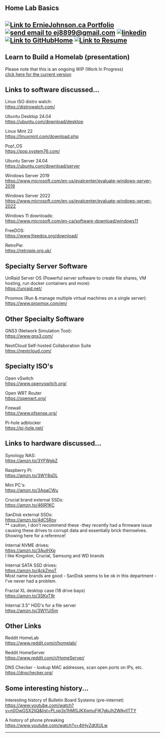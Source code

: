 ## Home Lab Basics
<a href="https://erniejohnson.ca"><img alt="Link to ErnieJohnson.ca Portfolio" src="https://img.shields.io/badge/PORTFOLIO-8A2BE2?style=for-the-badge&logo=google%20home&logoColor=white"></a>
<a href="mailto:ej8899@gmail.com" target="_blank"><img src="https://img.shields.io/badge/Gmail-D14836?style=for-the-badge&logo=gmail&logoColor=white" alt="send email to ej8899@gmail.com" /></a>&nbsp;<a href="https://www.linkedin.com/in/ernie-johnson/" target="_blank"><img src="https://img.shields.io/badge/LinkedIn-0077B5?style=for-the-badge&logo=linkedin&logoColor=white" alt="linkedin" /></a>&nbsp;<a href="https://github.com/ej8899"><img alt="Link to GitHubHome" src="https://img.shields.io/badge/GitHub%20Home-008080?style=for-the-badge&logo=GitHub&logoColor=white"></a>&nbsp;<a href="https://docs.google.com/document/d/1XCs8Z_gpaNc00l_rLoan0M1W8Td2Sg_DGThWnMTqOpc/edit?usp=sharing"><img alt="Link to Resume" src="https://img.shields.io/badge/RESUME-8A2BE2?style=for-the-badge&logo=Google%20Docs&logoColor=white"></a>
---
## Learn to Build a Homelab (presentation)
Please note that this is an ongoing WIP (Work In Progress)  
[click here for the current version](https://docs.google.com/presentation/d/1PpMvfVFYGfRB2OP9L7nZI7RBDzqLx1VkYsxkGi1PnHE/edit?usp=sharing)

## Links to software discussed...

Linux ISO distro watch:  
https://distrowatch.com/

Ubuntu Desktop 24.04  
https://ubuntu.com/download/desktop

Linux Mint 22  
https://linuxmint.com/download.php

Pop!_OS  
https://pop.system76.com/


Ubuntu Server 24.04  
https://ubuntu.com/download/server

Windows Server 2019  
https://www.microsoft.com/en-us/evalcenter/evaluate-windows-server-2019

Windows Server 2022  
https://www.microsoft.com/en-us/evalcenter/evaluate-windows-server-2022 

Windows 11 downloads:  
https://www.microsoft.com/en-ca/software-download/windows11 


FreeDOS:  
https://www.freedos.org/download/

RetroPie:  
https://retropie.org.uk/

## Specialty Server Software

UnRaid Server OS (Powerful server software to create file shares, VM hosting, run docker containers and more):  
https://unraid.net/

Proxmox (Run & manage multiple virtual machines on  a single server):  
https://www.proxmox.com/en/ 


## Other Specialty Software

GNS3 (Network Simulation Tool):  
https://www.gns3.com/

NextCloud Self-hosted Collaboration Suite  
https://nextcloud.com/ 


## Specialty ISO's

Open vSwitch  
https://www.openvswitch.org/  

Open WRT Router  
https://openwrt.org/

Firewall  
https://www.pfsense.org/

Pi-hole adblocker  
https://pi-hole.net/



## Links to hardware discussed...

Synology NAS:  
https://amzn.to/3YFWgbZ 

Raspberry Pi:  
https://amzn.to/3WY8sDL 

Mini PC's:  
https://amzn.to/3AgaCWu 

Crucial brand external SSDs:  
https://amzn.to/46IR1KC 

SanDisk external SSDs:  
https://amzn.to/4dC5Roy  
** caution, I don't recommend these -they  recently had a firmware issue causing these drives to corrupt data and essentially brick themselves.  Showing here for a reference!


Internal NVME drives:   
https://amzn.to/3AuiHXp  
I like Kingston, Crucial, Samsung and WD brands

Internal SATA SSD drives:  
https://amzn.to/4ckZmoT  
Most name brands are good - SanDisk seems to be ok in this department - I've never had a problem.

Fractal XL desktop case (18 drive bays)  
https://amzn.to/3SKxT9r   

Internal 3.5" HDD's  for a file server  
https://amzn.to/3WYUi5m 

## Other Links
Reddit HomeLab  
https://www.reddit.com/r/homelab/ 

Reddit HomeServer  
https://www.reddit.com/r/HomeServer/

DNS Checker - lookup MAC addresses, scan open ports on IPs, etc.  
https://dnschecker.org/ 

## Some interesting history...
Interesting history of Bulletin Board Systems (pre-internet)  
https://www.youtube.com/watch?v=n0OwGSX2IiQ&list=PLop3s1hMlSJKXqmuFjK7gbJh2WAyllTTY


A history of phone phreaking  
https://www.youtube.com/watch?v=4tHyZdtXULw  

---
<div align="right"><img src="https://komarev.com/ghpvc/?username=ej8899-cyber-projects&style=flat-square&color=orange&label=homelab+views" alt=""/></div>
